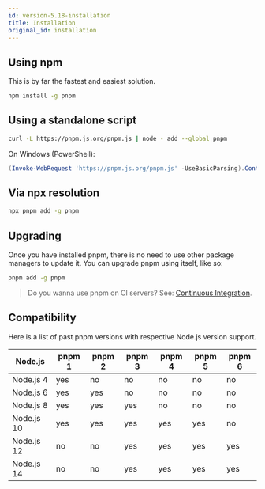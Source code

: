 ```yaml
---
id: version-5.18-installation
title: Installation
original_id: installation
---
```


## Using npm

This is by far the fastest and easiest solution.

```sh
npm install -g pnpm
```

## Using a standalone script

```sh
curl -L https://pnpm.js.org/pnpm.js | node - add --global pnpm
```

On Windows (PowerShell):

```powershell
(Invoke-WebRequest 'https://pnpm.js.org/pnpm.js' -UseBasicParsing).Content | node - add --global pnpm
```

## Via npx resolution

```sh
npx pnpm add -g pnpm
```

## Upgrading

Once you have installed pnpm, there is no need to use other package managers to
update it. You can upgrade pnpm using itself, like so:

```sh
pnpm add -g pnpm
```

> Do you wanna use pnpm on CI servers? See: [Continuous Integration](continuous-integration).

## Compatibility

Here is a list of past pnpm versions with respective Node.js version support.

| Node.js    | pnpm 1 | pnpm 2 | pnpm 3 | pnpm 4 | pnpm 5 | pnpm 6 |
|------------|--------|--------|--------|--------|--------|--------|
| Node.js 4  | yes    | no     | no     | no     | no     | no     |
| Node.js 6  | yes    | yes    | no     | no     | no     | no     |
| Node.js 8  | yes    | yes    | yes    | no     | no     | no     |
| Node.js 10 | yes    | yes    | yes    | yes    | yes    | no     |
| Node.js 12 | no     | no     | yes    | yes    | yes    | yes    |
| Node.js 14 | no     | no     | yes    | yes    | yes    | yes    |
